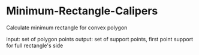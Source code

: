 # Minimum-Rectangle-Calipers

Calculate minimum rectangle for convex polygon

input: set of polygon points
output: set of support points, first point support for full rectangle's side